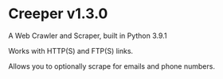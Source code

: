 # Creeper v1.3.0
A Web Crawler and Scraper, built in Python 3.9.1

Works with HTTP(S) and FTP(S) links.

Allows you to optionally scrape for emails and phone numbers.
